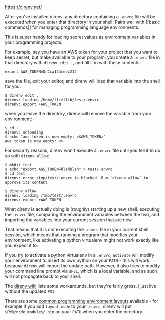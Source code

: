 https://direnv.net/

After you've installed direnv, any directory containing a `.envrc` file will be executed when you enter that directory in your shell. Pairs well with [[basic commands]] for managing programming language environments.

This is super handy for loading secret values as environment variables in your programming projects.

For example, say you have an AWS token for your project that you want to keep secret, but make available to your program; you create a `.envrc` file in that directory with `direnv edit .`, and fill it in with these contents:

```
export AWS_TOKEN=DcCca124cedc212
```

save the file, exit your editor, and direnv will load that variable into the shell for you.

```shell
$ direnv edit .
direnv: loading /home/llimllib/test/.envrc
direnv: export +AWS_TOKEN
```

when you leave the directory, direnv will remove the variable from your environment:

```shell
$ cd ~
direnv: unloading
$ echo "aws token is now empty: <$AWS_TOKEN>"
aws token is now empty: <>
```

For security reasons, direnv won't execute a `.envrc` file until you tell it to do so with `direnv allow`:

```shell
$ mkdir test
$ echo "export AWS_TOKEN=blahblah" > test/.envrc
$ cd test
direnv: error /tmp/test/.envrc is blocked. Run `direnv allow` to approve its content

$ direnv allow
direnv: loading /tmp/test/.envrc
direnv: export +AWS_TOKEN
```

What direnv is actually doing is (roughly) starting up a new shell, executing the `.envrc` file, comparing the environment variables between the two, and importing the variables into your current session that are new.

That means that it is _not_ executing the `.envrc` file in your current shell session, which means that running a program that modifies your environment, like activating a python virtualenv might not work exactly like you expect it to.

If you try to activate a python virtualenv in a `.envrc`, `activate` will modify your environment to insert its own python on your `PATH` - this will work because `direnv` will import the update path. However, it also tries to modify your command line prompt  via `$PS1`, which is a local variable, and as such will not propagate back to your shell.

The [direnv wiki](https://github.com/direnv/direnv/wiki/Python#restoring-the-ps1) lists some workarounds, but they're fairly gross. I just live without the updated `PS1`.

There are some [common programming environment layouts](https://github.com/direnv/direnv/blob/master/man/direnv-stdlib.1.md#layout-go) available - for example if you add `layout node` to your `.envrc`, direnv will put `$PWD/node_modules/.bin` on your `PATH` when you enter the directory.